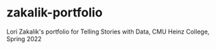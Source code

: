 # zakalik-portfolio
Lori Zakalik's portfolio for Telling Stories with Data, CMU Heinz College, Spring 2022
